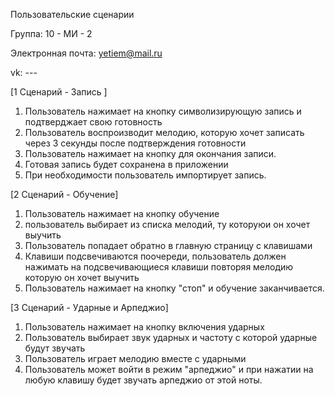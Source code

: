 Пользовательские сценарии

Группа: 10 - МИ - 2

Электронная почта: yetiem@mail.ru

vk: ---

[1 Сценарий - Запись ]
1. Пользователь нажимает на кнопку символизирующую запись и подтверджает свою готовность
2. Пользователь воспроизводит мелодию, которую хочет записать через 3 секунды после подтверждения готовности
3. Пользователь нажимает на кнопку для окончания записи.
4. Готовая запись будет сохранена в приложении
5. При необходимости пользователь импортирует запись.

[2 Сценарий - Обучение]

1. Пользователь нажимает на кнопку обучение
2. пользователь выбирает из списка мелодий, ту которуюи он хочет выучить
3. Пользователь попадает обратно в главную страницу с клавишами
4. Клавиши подсвечиваются поочереди, пользователь должен нажимать на подсвечивающиеся клавиши повторяя мелодию которую он хочет выучить
5. Пользователь нажимает на кнопку "стоп" и обучение заканчивается.

[3 Cценарий - Ударные и Арпеджио]

1. Пользователь нажимает на кнопку включения ударных
2. Пользователь выбирает звук ударных и частоту с которой ударные будут звучать
3. Пользователь играет мелодию вместе с ударными
4. Пользователь может войти в режим "арпеджио" и при нажатии  на любую клавишу будет звучать арпеджио от этой ноты.
